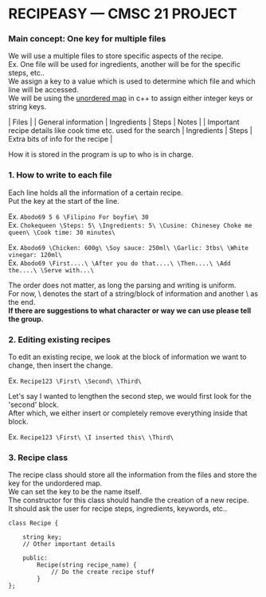 # RECIPEASY — CMSC 21 PROJECT

###  Main concept: One key for multiple files

We will use a multiple files to store specific aspects of the recipe.  
Ex. One file will be used for ingredients, another will be for the specific steps, etc..  
We assign a key to a value which is used to determine which file and which line will be accessed.  
We will be using the [unordered map](https://www.geeksforgeeks.org/unordered_map-in-cpp-stl/) in c++ to assign either integer keys or string keys.  

| Files |
| General information | Ingredients | Steps | Notes | 
| Important recipe details like cook time etc. used for the search | Ingredients | Steps | Extra bits of info for the recipe |

How it is stored in the program is up to who is in charge.

### 1. How to write to each file

Each line holds all the  information of a certain recipe.  
Put the key at the start of the line.

Ex. `Abodo69 5 6 \Filipino For boyfie\ 30`  
Ex. `Chokequeen \Steps: 5\ \Ingredients: 5\ \Cusine: Chinesey Choke me queen\ \Cook time: 30 minutes\`    

Ex. `Abodo69 \Chicken: 600g\ \Soy sauce: 250ml\ \Garlic: 3tbs\ \White vinegar: 120ml\`  
Ex. `Abodo69 \First....\ \After you do that....\ \Then....\ \Add the....\ \Serve with...\`  

The order does not matter, as long the parsing and writing is uniform.  
For now, \ denotes the start of a string/block of information and another \ as the end.  
**If there are suggestions to what character or way we can use please tell the group.** 

### 2. Editing existing recipes

To edit an existing recipe, we look at the block of information we want to change, then insert the change.  

Ex. `Recipe123 \First\ \Second\ \Third\`

Let's say I wanted to lengthen the second step, we would first look for the 'second' block.  
After which, we either insert or completely remove everything inside that block.

Ex. `Recipe123 \First\ \I inserted this\ \Third\`

### 3. Recipe class

The recipe class should store all the information from the files and store the key for the undordered map.   
We can set the key to be the name itself.  
The constructor for this class should handle the creation of a new recipe.  
It should ask the user for recipe steps, ingredients, keywords, etc..  

``` 
class Recipe {

    string key;
    // Other important details

    public:
        Recipe(string recipe_name) {
            // Do the create recipe stuff 
        }
}; 
```
